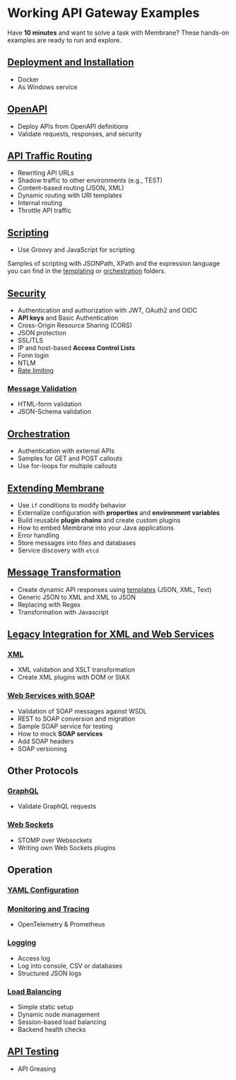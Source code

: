 # Working API Gateway Examples

Have **10 minutes** and want to solve a task with Membrane? These hands-on examples are ready to run and explore.

## [Deployment and Installation](deployment#deployment-and-installation)

* Docker 
* As Windows service

## [OpenAPI](openapi)

* Deploy APIs from OpenAPI definitions
* Validate requests, responses, and security

## [API Traffic Routing](routing-traffic#api-traffic-routing)

* Rewriting API URLs
* Shadow traffic to other environments (e.g., TEST)
* Content-based routing (JSON, XML)
* Dynamic routing with URI templates
* Internal routing
* Throttle API traffic

## [Scripting](scripting#scripting)

* Use Groovy and JavaScript for scripting

Samples of scripting with JSONPath, XPath and the expression language you can find in the [templating](templating#template---transforming-messages) or [orchestration](orchestration#orchestration) folders.

## [Security](security#samples-for-api-security-with-membrane-api-gateway)

* Authentication and authorization with JWT, OAuth2 and OIDC
* **API keys** and Basic Authentication
* Cross-Origin Resource Sharing (CORS)
* JSON protection
* SSL/TLS
* IP and host-based **Access Control Lists**
* Form login
* NTLM
* [Rate limiting](rate-limiting#rate-limiter) 

### [Message Validation](validation#message-validation)

* HTML-form validation
* JSON-Schema validation

## [Orchestration](orchestration#orchestration)

* Authentication with external APIs
* Samples for GET and POST callouts
* Use for-loops for multiple callouts

## [Extending Membrane](extending-membrane#configuration-and-extension-examples-for-membrane-api-gateway)

* Use `if` conditions to modify behavior
* Externalize configuration with **properties** and **environment variables**
* Build reusable **plugin chains** and create custom plugins
* How to embed Membrane into your Java applications 
* Error handling
* Store messages into files and databases
* Service discovery with `etcd`



## [Message Transformation](message-transformation#message-transformation)

* Create dynamic API responses using [templates](templating) (JSON, XML, Text)
* Generic JSON to XML and XML to JSON
* Replacing with Regex
* Transformation with Javascript

## [Legacy Integration for XML and Web Services](web-services-soap#web-services-soap)

### [XML](xml#xml-examples)

* XML validation and XSLT transformation
* Create XML plugins with DOM or StAX

### [Web Services with SOAP](web-services-soap#web-services-soap)

* Validation of SOAP messages against WSDL
* REST to SOAP conversion and migration
* Sample SOAP service for testing
* How to mock **SOAP services** 
* Add SOAP headers
* SOAP versioning

## Other Protocols

### [GraphQL](graphql#graphql)

* Validate GraphQL requests

### [Web Sockets](websockets#websockets)

* STOMP over Websockets
* Writing own Web Sockets plugins

## Operation

### [YAML Configuration](yaml-configuration#yaml-configuration)

### [Monitoring and Tracing](monitoring-tracing#monitoring-and-tracing)

* OpenTelemetry & Prometheus

### [Logging](logging#logging-requests-and-responses)

* Access log
* Log into console, CSV or databases
* Structured JSON logs

### [Load Balancing](loadbalancing#load-balancing-apis)

* Simple static setup
* Dynamic node management
* Session-based load balancing
* Backend health checks

## [API Testing](api-testing)
  
* API Greasing
